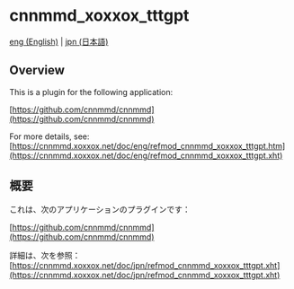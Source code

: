 # cnnmmd_xoxxox_tttgpt

[eng (English)](#Overview) | [jpn (日本語)](#概要)

## Overview

This is a plugin for the following application:

[https://github.com/cnnmmd/cnnmmd](https://github.com/cnnmmd/cnnmmd)

For more details, see:  
[https://cnnmmd.xoxxox.net/doc/eng/refmod_cnnmmd_xoxxox_tttgpt.htm](https://cnnmmd.xoxxox.net/doc/eng/refmod_cnnmmd_xoxxox_tttgpt.xht)

## 概要

これは、次のアプリケーションのプラグインです：

[https://github.com/cnnmmd/cnnmmd](https://github.com/cnnmmd/cnnmmd)

詳細は、次を参照：[https://cnnmmd.xoxxox.net/doc/jpn/refmod_cnnmmd_xoxxox_tttgpt.xht](https://cnnmmd.xoxxox.net/doc/jpn/refmod_cnnmmd_xoxxox_tttgpt.xht)